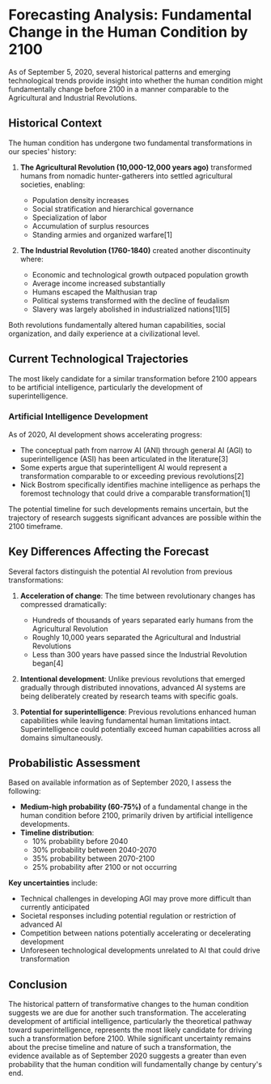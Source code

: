 # Forecasting Analysis: Fundamental Change in the Human Condition by 2100

As of September 5, 2020, several historical patterns and emerging technological trends provide insight into whether the human condition might fundamentally change before 2100 in a manner comparable to the Agricultural and Industrial Revolutions.

## Historical Context

The human condition has undergone two fundamental transformations in our species' history:

1. **The Agricultural Revolution (10,000-12,000 years ago)** transformed humans from nomadic hunter-gatherers into settled agricultural societies, enabling:
   - Population density increases
   - Social stratification and hierarchical governance
   - Specialization of labor
   - Accumulation of surplus resources
   - Standing armies and organized warfare[1]

2. **The Industrial Revolution (1760-1840)** created another discontinuity where:
   - Economic and technological growth outpaced population growth
   - Average income increased substantially
   - Humans escaped the Malthusian trap
   - Political systems transformed with the decline of feudalism
   - Slavery was largely abolished in industrialized nations[1][5]

Both revolutions fundamentally altered human capabilities, social organization, and daily experience at a civilizational level.

## Current Technological Trajectories

The most likely candidate for a similar transformation before 2100 appears to be artificial intelligence, particularly the development of superintelligence.

### Artificial Intelligence Development

As of 2020, AI development shows accelerating progress:

- The conceptual path from narrow AI (ANI) through general AI (AGI) to superintelligence (ASI) has been articulated in the literature[3]
- Some experts argue that superintelligent AI would represent a transformation comparable to or exceeding previous revolutions[2]
- Nick Bostrom specifically identifies machine intelligence as perhaps the foremost technology that could drive a comparable transformation[1]

The potential timeline for such developments remains uncertain, but the trajectory of research suggests significant advances are possible within the 2100 timeframe.

## Key Differences Affecting the Forecast

Several factors distinguish the potential AI revolution from previous transformations:

1. **Acceleration of change**: The time between revolutionary changes has compressed dramatically:
   - Hundreds of thousands of years separated early humans from the Agricultural Revolution
   - Roughly 10,000 years separated the Agricultural and Industrial Revolutions
   - Less than 300 years have passed since the Industrial Revolution began[4]

2. **Intentional development**: Unlike previous revolutions that emerged gradually through distributed innovations, advanced AI systems are being deliberately created by research teams with specific goals.

3. **Potential for superintelligence**: Previous revolutions enhanced human capabilities while leaving fundamental human limitations intact. Superintelligence could potentially exceed human capabilities across all domains simultaneously.

## Probabilistic Assessment

Based on available information as of September 2020, I assess the following:

- **Medium-high probability (60-75%)** of a fundamental change in the human condition before 2100, primarily driven by artificial intelligence developments.
- **Timeline distribution**: 
  - 10% probability before 2040
  - 30% probability between 2040-2070
  - 35% probability between 2070-2100
  - 25% probability after 2100 or not occurring

**Key uncertainties** include:
- Technical challenges in developing AGI may prove more difficult than currently anticipated
- Societal responses including potential regulation or restriction of advanced AI
- Competition between nations potentially accelerating or decelerating development
- Unforeseen technological developments unrelated to AI that could drive transformation

## Conclusion

The historical pattern of transformative changes to the human condition suggests we are due for another such transformation. The accelerating development of artificial intelligence, particularly the theoretical pathway toward superintelligence, represents the most likely candidate for driving such a transformation before 2100. While significant uncertainty remains about the precise timeline and nature of such a transformation, the evidence available as of September 2020 suggests a greater than even probability that the human condition will fundamentally change by century's end.